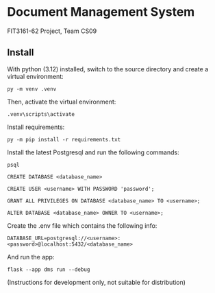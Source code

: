 # Document Management System

FIT3161-62 Project, Team CS09


## Install

With python (3.12) installed, switch to the source directory and create a virtual environment:

```
py -m venv .venv
```

Then, activate the virtual environment:

```
.venv\scripts\activate
```

Install requirements:

```
py -m pip install -r requirements.txt
```

Install the latest Postgresql and run the following commands:

```
psql

CREATE DATABASE <database_name>

CREATE USER <username> WITH PASSWORD 'password';

GRANT ALL PRIVILEGES ON DATABASE <database_name> TO <username>;

ALTER DATABASE <database_name> OWNER TO <username>;
```

Create the .env file which contains the following info:
```
DATABASE_URL=postgresql://<username>:<password>@localhost:5432/<database_name>
```

And run the app:

```
flask --app dms run --debug
```

(Instructions for development only, not suitable for distribution)